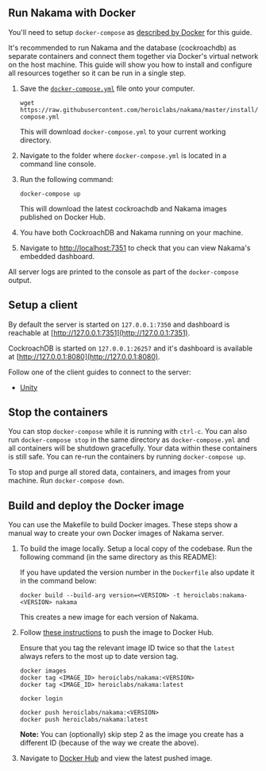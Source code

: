 ## Run Nakama with Docker

You'll need to setup `docker-compose` as [described by Docker](https://docs.docker.com/engine/installation/) for this guide.

It's recommended to run Nakama and the database (cockroachdb) as separate containers and connect them together via Docker's virtual network on the host machine. This guide will show you how to install and configure all resources together so it can be run in a single step.

1. Save the [`docker-compose.yml`](https://raw.githubusercontent.com/heroiclabs/nakama/master/install/docker/docker-compose.yml) file onto your computer.

   ```
   wget https://raw.githubusercontent.com/heroiclabs/nakama/master/install/docker/docker-compose.yml
   ```

   This will download `docker-compose.yml` to your current working directory.

2. Navigate to the folder where `docker-compose.yml` is located in a command line console.
3. Run the following command:

    ```
    docker-compose up
    ```

    This will download the latest cockroachdb and Nakama images published on Docker Hub.

4. You have both CockroachDB and Nakama running on your machine.
5. Navigate to [http://localhost:7351](http://localhost:7351) to check that you can view Nakama's embedded dashboard.

All server logs are printed to the console as part of the `docker-compose` output.

## Setup a client

By default the server is started on `127.0.0.1:7350` and dashboard is reachable at [http://127.0.0.1:7351](http://127.0.0.1:7351).

CockroachDB is started on `127.0.0.1:26257` and it's dashboard is available at [http://127.0.0.1:8080](http://127.0.0.1:8080).

Follow one of the client guides to connect to the server:

- [Unity](https://heroiclabs.com/docs/clients/unity/)

## Stop the containers

You can stop `docker-compose` while it is running with `ctrl-c`. You can also run `docker-compose stop` in the same directory as `docker-compose.yml` and all containers will be shutdown gracefully. Your data within these containers is still safe. You can re-run the containers by running `docker-compose up`.

To stop and purge all stored data, containers, and images from your machine. Run `docker-compose down`.

## Build and deploy the Docker image

You can use the Makefile to build Docker images. These steps show a manual way to create your own Docker images of Nakama server.

1. To build the image locally. Setup a local copy of the codebase. Run the following command (in the same directory as this README):

   If you have updated the version number in the `Dockerfile` also update it in the command below:

   ```
   docker build --build-arg version=<VERSION> -t heroiclabs:nakama-<VERSION> nakama
   ```

   This creates a new image for each version of Nakama.

2. Follow [these instructions](https://docs.docker.com/engine/getstarted/step_six/) to push the image to Docker Hub.

   Ensure that you tag the relevant image ID twice so that the `latest` always refers to the most up to date version tag.

   ```
   docker images
   docker tag <IMAGE_ID> heroiclabs/nakama:<VERSION>
   docker tag <IMAGE_ID> heroiclabs/nakama:latest
   ```

   ```
   docker login
   ```

   ```
   docker push heroiclabs/nakama:<VERSION>
   docker push heroiclabs/nakama:latest
   ```

   **Note:** You can (optionally) skip step 2 as the image you create has a different ID (because of the way we create the above).

3. Navigate to [Docker Hub](https://hub.docker.com/r/heroiclabs/nakama/tags/) and view the latest pushed image.
